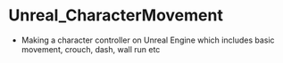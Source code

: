 # Unreal_CharacterMovement
- Making a character controller on Unreal Engine which includes basic movement, crouch, dash, wall run etc
